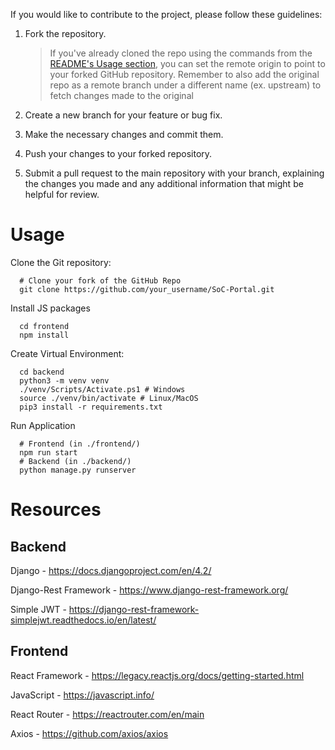 If you would like to contribute to the project, please follow these guidelines:

1. Fork the repository.
   > If you've already cloned the repo using the commands from the [README's Usage section](./README.md#usage), you can set the remote origin to point to your forked GitHub repository.
   > Remember to also add the original repo as a remote branch under a different name (ex. upstream) to fetch changes made to the original
2. Create a new branch for your feature or bug fix.

3. Make the necessary changes and commit them.

4. Push your changes to your forked repository.

5. Submit a pull request to the main repository with your branch, explaining the changes you made and any additional information that might be helpful for review.

# Usage

Clone the Git repository:

```shell
  # Clone your fork of the GitHub Repo
  git clone https://github.com/your_username/SoC-Portal.git
```

Install JS packages

```shell
  cd frontend
  npm install
```

Create Virtual Environment:

```shell
  cd backend
  python3 -m venv venv
  ./venv/Scripts/Activate.ps1 # Windows
  source ./venv/bin/activate # Linux/MacOS
  pip3 install -r requirements.txt
```

Run Application

```shell
  # Frontend (in ./frontend/)
  npm run start
  # Backend (in ./backend/)
  python manage.py runserver
```

# Resources

## Backend
Django - https://docs.djangoproject.com/en/4.2/

Django-Rest Framework - https://www.django-rest-framework.org/

Simple JWT - https://django-rest-framework-simplejwt.readthedocs.io/en/latest/

## Frontend

React Framework - https://legacy.reactjs.org/docs/getting-started.html

JavaScript - https://javascript.info/

React Router - https://reactrouter.com/en/main

Axios - https://github.com/axios/axios

